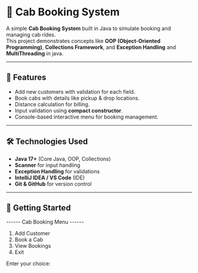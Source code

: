 # 🚖 Cab Booking System

A simple **Cab Booking System** built in Java to simulate booking and managing cab rides.  
This project demonstrates concepts like **OOP (Object-Oriented Programming)**, **Collections Framework**, and **Exception Handling**  and **MultiThreading** in java.

---

## 📌 Features

- Add new customers with validation for each field.
- Book cabs with details like pickup & drop locations.
- Distance calculation for billing.
- Input validation using **compact constructor**.
- Console-based interactive menu for booking management.

---

## 🛠️ Technologies Used

- **Java 17+** (Core Java, OOP, Collections)
- **Scanner** for input handling
- **Exception Handling** for validations
- **IntelliJ IDEA / VS Code** (IDE)
- **Git & GitHub** for version control

---

## 🚀 Getting Started

------ Cab Booking Menu ------
1. Add Customer
2. Book a Cab
3. View Bookings
4. Exit

   
Enter your choice:
